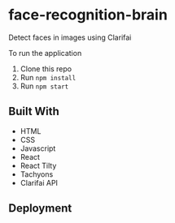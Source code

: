 # face-recognition-brain
Detect faces in images using Clarifai

To run the application

1. Clone this repo
2. Run `npm install`
3. Run `npm start`

## Built With

* HTML
* CSS
* Javascript
* React
* React Tilty
* Tachyons
* Clarifai API

## Deployment
